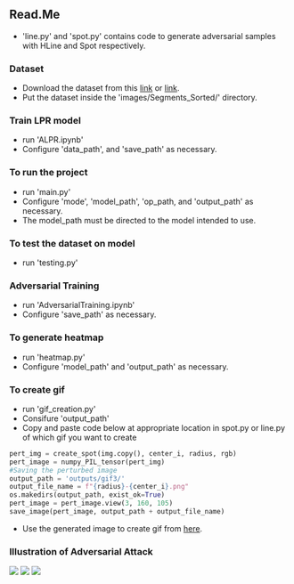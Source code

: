 ## Read.Me
- 'line.py' and 'spot.py' contains code to generate adversarial samples with HLine and Spot respectively.

### Dataset
- Download the dataset from this [link](https://www.kaggle.com/datasets/officialbishal/nepals-embossed-license-plate-character-set) or [link](www.kaggle.com/dataset/38dcaa3c94bc09e5e785599d8b83bf4e30154a02bde618457b2f470b2a80b346).
- Put the dataset inside the 'images/Segments_Sorted/' directory.

### Train LPR model
- run 'ALPR.ipynb'
- Configure 'data_path', and 'save_path' as necessary.

### To run the project
- run 'main.py' 
- Configure 'mode', 'model_path', 'op_path, and 'output_path' as necessary.
- The model_path must be directed to the model intended to use. 

### To test the dataset on model
- run 'testing.py'

### Adversarial Training
- run 'AdversarialTraining.ipynb'
- Configure 'save_path' as necessary.

### To generate heatmap
- run 'heatmap.py'
- Configure 'model_path' and 'output_path' as necessary.

### To create gif
- run 'gif_creation.py'
- Consifure 'output_path'
- Copy and paste code below at appropriate location in spot.py or line.py of which gif you want to create
```python
pert_img = create_spot(img.copy(), center_i, radius, rgb)
pert_image = numpy_PIL_tensor(pert_img)
#Saving the perturbed image
output_path = 'outputs/gif3/'
output_file_name = f"{radius}-{center_i}.png"
os.makedirs(output_path, exist_ok=True)
pert_image = pert_image.view(3, 160, 105)
save_image(pert_image, output_path + output_file_name)
```
- Use the generated image to create gif from [here](https://ezgif.com/maker).

### Illustration of Adversarial Attack
![](https://github.com/OfficialBishal/Adversarial-Image-Generation/blob/master/outputs/gif/hline.gif)
![](https://github.com/OfficialBishal/Adversarial-Image-Generation/blob/master/outputs/gif/vline.gif)
![](https://github.com/OfficialBishal/Adversarial-Image-Generation/blob/master/outputs/gif/spot.gif)